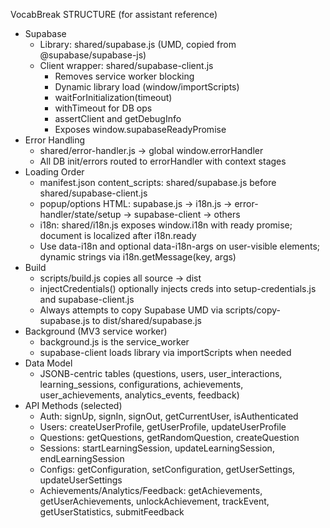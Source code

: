 VocabBreak STRUCTURE (for assistant reference)

- Supabase
  - Library: shared/supabase.js (UMD, copied from @supabase/supabase-js)
  - Client wrapper: shared/supabase-client.js
    - Removes service worker blocking
    - Dynamic library load (window/importScripts)
    - waitForInitialization(timeout)
    - withTimeout for DB ops
    - assertClient and getDebugInfo
    - Exposes window.supabaseReadyPromise
- Error Handling
  - shared/error-handler.js -> global window.errorHandler
  - All DB init/errors routed to errorHandler with context stages
- Loading Order
  - manifest.json content_scripts: shared/supabase.js before shared/supabase-client.js
  - popup/options HTML: supabase.js -> i18n.js -> error-handler/state/setup -> supabase-client -> others
  - i18n: shared/i18n.js exposes window.i18n with ready promise; document is localized after i18n.ready
  - Use data-i18n and optional data-i18n-args on user-visible elements; dynamic strings via i18n.getMessage(key, args)
- Build
  - scripts/build.js copies all source -> dist
  - injectCredentials() optionally injects creds into setup-credentials.js and supabase-client.js
  - Always attempts to copy Supabase UMD via scripts/copy-supabase.js to dist/shared/supabase.js
- Background (MV3 service worker)
  - background.js is the service_worker
  - supabase-client loads library via importScripts when needed
- Data Model
  - JSONB-centric tables (questions, users, user_interactions, learning_sessions, configurations, achievements, user_achievements, analytics_events, feedback)
- API Methods (selected)
  - Auth: signUp, signIn, signOut, getCurrentUser, isAuthenticated
  - Users: createUserProfile, getUserProfile, updateUserProfile
  - Questions: getQuestions, getRandomQuestion, createQuestion
  - Sessions: startLearningSession, updateLearningSession, endLearningSession
  - Configs: getConfiguration, setConfiguration, getUserSettings, updateUserSettings
  - Achievements/Analytics/Feedback: getAchievements, getUserAchievements, unlockAchievement, trackEvent, getUserStatistics, submitFeedback

